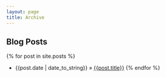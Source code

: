 ```yaml
---
layout: page
title: Archive
---
```


## Blog Posts

{% for post in site.posts %}
* {{post.date | date_to_string}} &raquo; [{{post.title}}]({{post.url}})
{% endfor %}